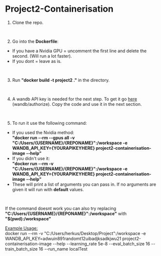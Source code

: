 # Project2-Containerisation

1) Clone the repo.
<br>

2) Go into the **Dockerfile**:
- If you have a Nvidia GPU = uncomment the first line and delete the second. (Will run a lot faster).
- If you dont = leave as is.
<br>

3) Run **"docker build -t project2 ."** in the directory.
<br>

4) A wandb API key is needed for the next step. To get it go [here](https://wandb.auth0.com/login?state=hKFo2SA0ZTNQVDZRczd1Zm9BbERsMGI1RVFwNC1mU0VnNl81a6FupWxvZ2luo3RpZNkgQ2d4YmhWSThsOUVLX0xHdE8wNmo1N0ZDYTNacWF1N1GjY2lk2SBWU001N1VDd1Q5d2JHU3hLdEVER1FISUtBQkhwcHpJdw&client=VSM57UCwT9wbGSxKtEDGQHIKABHppzIw&protocol=oauth2&nonce=eXZ3QUJLaTB6VDJydm5JSQ%3D%3D&redirect_uri=https://api.wandb.ai/oidc/callback&response_mode=form_post&response_type=id_token&scope=openid%20profile%20email) (wandb/authorize). Copy the code and use it in the next section.
<br>

5) To run it use the following command:
- If you used the Nvidia method: <br>**"docker run --rm --gpus all -v "C:/Users/{USERNAME}/{REPONAME}":/workspace -e WANDB_API_KEY={YOURAPIKEYHERE} project2-containerisation-image --help"**
- If you didn't use it: <br>**"docker run --rm -v "C:/Users/{USERNAME}/{REPONAME}":/workspace -e WANDB_API_KEY={YOURAPIKEYHERE} project2-containerisation-image --help"**
- These will print a list of arguments you can pass in. If no arguments are given it will run with **default** values.
<br>

If the command doesnt work you can also try replacing **"C:/Users/{USERNAME}/{REPONAME}":/workspace"** with **"$(pwd):/workspace"**


<ins> Example Usage: </ins>
<br>
docker run --rm -v "C:/Users/herkus/Desktop/Project":/workspace -e WANDB_API_KEY=adwuin891randomt12uibadjksadkjwu21 project2-containerisation-image --help --learning_rate 5e-8 --eval_batch_size 16 --train_batch_size 16 --run_name localTest
